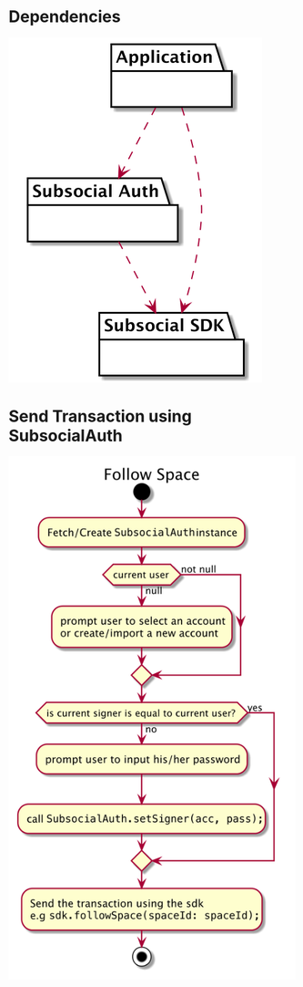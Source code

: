 # Dependencies 
![](./source/out/docs/source/dependencies/dependencies.png)
# Send Transaction using SubsocialAuth
![](./source/out/docs/source/flow/flow.png)